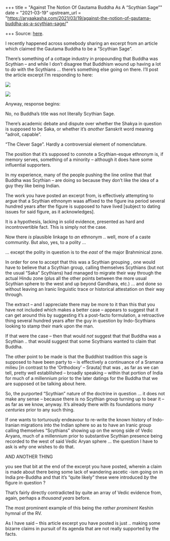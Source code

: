 +++
title = "Against The Notion Of Gautama Buddha As A “Scythian Sage”"
date = "2021-03-19"
upstream_url = "https://aryaakasha.com/2021/03/19/against-the-notion-of-gautama-buddha-as-a-scythian-sage/"

+++
Source: [here](https://aryaakasha.com/2021/03/19/against-the-notion-of-gautama-buddha-as-a-scythian-sage/).

I recently happened across somebody sharing an excerpt from an article
which claimed the Gautama Buddha to be a “Scythian Sage”.  
  
There’s something of a cottage industry in propounding that Buddha was
Scythian – and while I don’t disagree that Buddhism wound up having a
lot to *do* with the Scythians … there’s something else going on there.
I’ll post the article excerpt I’m responding to here:  
  

![](https://aryaakasha.files.wordpress.com/2021/03/162909807_3512845798838029_7634341568840153472_n.jpg?w=360)

![](https://aryaakasha.files.wordpress.com/2021/03/162434286_3512846035504672_1678255552034401024_n.jpg?w=360)

  
  
Anyway, response begins:  
  
No, no Buddha’s title was not literally Scythian Sage.

There’s academic debate and dispute over whether the Shakya in question
is supposed to be Saka, or whether it’s *another* Sanskrit word meaning
“adroit, capable”.

“The Clever Sage”. Hardly a controversial element of nomenclature.

The position that it’s supposed to connote a Scythian-esque ethnonym is,
if memory serves, something of a minority – although it does have some
influential supporters.

In my experience, many of the people pushing the line online that that
Buddha was Scythian – are doing so because they don’t like the idea of a
guy they like being Indian.

The work you have posted an excerpt from, is effectively attempting to
argue that a Scythian ethnonym waas affixed to the figure ina period
several hundred years after the figure is supposed to have lived
\[subject to dating issues for said figure, as it acknowledges\].

It is a hypothesis, lacking in solid evidence, presented as hard and
incontrovertible fact. This is simply not the case.

Now there *is* plausible linkage to *an* ethnonym .. well, more of a
caste community. But also, yes, to a polity …

… except the polity in question is to the *east* of the major
Brahminical zone.

In order for one to accept that this was a Scythian grouping , one would
have to believe that a Scythian group, calling themselves Scythians (but
not the usual “Saka” Scythians) had managed to migrate their way through
the actual Hindu zone (plus all the other points between the more usual
Scythian sphere to the west and up beyond Gandhara, etc.) … and done so
without leaving an Iranic linguistic trace or historical attestation on
their way through.

The extract – and I appreciate there may be more to it than this that
you have not included which makes a better case – appears to suggest
that it can get around this by suggesting it’s a post-facto formulation,
a retroactive thing several hundred years after the guy in question by
Indo-Scythians looking to stamp their mark upon the man.

If that were the case – then that would *not* suggest that that Buddha
was a Scythian .. that would suggest that some Scythians wanted to claim
that Buddha.

The other point to be made is that the Buddhist tradition this sage is
supposed to have been party to – is effectively a continuance of a
Sramana milieu \[in contrast to the ‘Orthodoxy’ – Srauta\] that was , as
far as we can tell, pretty well establilshed – broadly speaking – within
that portion of India for much of a millennium prior to the later
datings for the Buddha that we are supposed ot be talking about here.

So, the purported “Scythian” nature of the doctrine in question … it
does not make any sense – because there is no Scythian group turning up
to bear it – as far as we know, anyway. It’s already there with its
foundations *many centuries* prior to any such thing.

If one wants to torturously endeavour to re-write the known history of
Indo-Iranian migrations into the Indian sphere so as to have an Iranic
group calling themselves “Scythians” showing up on the wrong side of
Vedic Aryans, much of a millennium prior to substantive Scythian
presence being recorded to the west of said Vedic Aryan sphere … the
question I have to ask is *why* one wishes to do that.

AND ANOTHER THING

you see that bit at the end of the excerpt you have posted, wherein a
claim is made about there being some lack of wandering ascetic -ism
going on in India pre-Buddha and that it’s “quite likely” these were
introduced *by* the figure in question ?

That’s fairly directly contradicted by quite an array of Vedic evidence
from, again, perhaps a *thousand years* before.

The most prominent example of this being the *rather prominent* Keshin
hymnal of the RV.

As I have said – this article excerpt you have posted is just .. making
some bizarre claims in pursuit of its agenda that are not really
supported by the facts.
